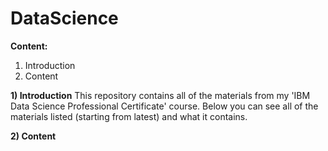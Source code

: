 # DataScience
**Content:**
1) Introduction
2) Content



**1) Introduction**
This repository contains all of the materials from my 'IBM Data Science Professional Certificate' course. Below you can see all of the materials listed (starting from latest) and what it contains.

**2) Content**

